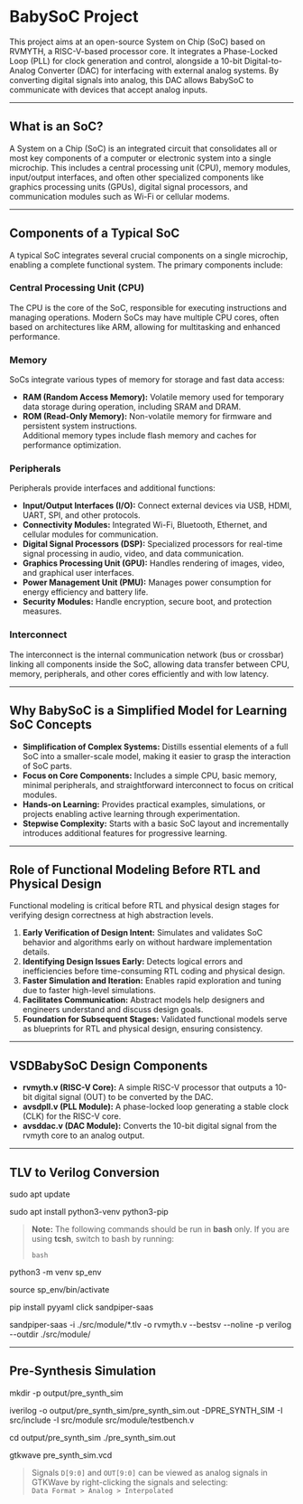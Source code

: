 # BabySoC Project

This project aims at an open-source System on Chip (SoC) based on RVMYTH, a RISC-V-based processor core. It integrates a Phase-Locked Loop (PLL) for clock generation and control, alongside a 10-bit Digital-to-Analog Converter (DAC) for interfacing with external analog systems. By converting digital signals into analog, this DAC allows BabySoC to communicate with devices that accept analog inputs.

---

## What is an SoC?

A System on a Chip (SoC) is an integrated circuit that consolidates all or most key components of a computer or electronic system into a single microchip. This includes a central processing unit (CPU), memory modules, input/output interfaces, and often other specialized components like graphics processing units (GPUs), digital signal processors, and communication modules such as Wi-Fi or cellular modems.

---

## Components of a Typical SoC

A typical SoC integrates several crucial components on a single microchip, enabling a complete functional system. The primary components include:

### Central Processing Unit (CPU)  
The CPU is the core of the SoC, responsible for executing instructions and managing operations. Modern SoCs may have multiple CPU cores, often based on architectures like ARM, allowing for multitasking and enhanced performance.

### Memory  
SoCs integrate various types of memory for storage and fast data access:  
- **RAM (Random Access Memory):** Volatile memory used for temporary data storage during operation, including SRAM and DRAM.  
- **ROM (Read-Only Memory):** Non-volatile memory for firmware and persistent system instructions.  
Additional memory types include flash memory and caches for performance optimization.

### Peripherals  
Peripherals provide interfaces and additional functions:  
- **Input/Output Interfaces (I/O):** Connect external devices via USB, HDMI, UART, SPI, and other protocols.  
- **Connectivity Modules:** Integrated Wi-Fi, Bluetooth, Ethernet, and cellular modules for communication.  
- **Digital Signal Processors (DSP):** Specialized processors for real-time signal processing in audio, video, and data communication.  
- **Graphics Processing Unit (GPU):** Handles rendering of images, video, and graphical user interfaces.  
- **Power Management Unit (PMU):** Manages power consumption for energy efficiency and battery life.  
- **Security Modules:** Handle encryption, secure boot, and protection measures.

### Interconnect  
The interconnect is the internal communication network (bus or crossbar) linking all components inside the SoC, allowing data transfer between CPU, memory, peripherals, and other cores efficiently and with low latency.

---

## Why BabySoC is a Simplified Model for Learning SoC Concepts

- **Simplification of Complex Systems:** Distills essential elements of a full SoC into a smaller-scale model, making it easier to grasp the interaction of SoC parts.  
- **Focus on Core Components:** Includes a simple CPU, basic memory, minimal peripherals, and straightforward interconnect to focus on critical modules.  
- **Hands-on Learning:** Provides practical examples, simulations, or projects enabling active learning through experimentation.  
- **Stepwise Complexity:** Starts with a basic SoC layout and incrementally introduces additional features for progressive learning.

---

## Role of Functional Modeling Before RTL and Physical Design

Functional modeling is critical before RTL and physical design stages for verifying design correctness at high abstraction levels.

1. **Early Verification of Design Intent:** Simulates and validates SoC behavior and algorithms early on without hardware implementation details.  
2. **Identifying Design Issues Early:** Detects logical errors and inefficiencies before time-consuming RTL coding and physical design.  
3. **Faster Simulation and Iteration:** Enables rapid exploration and tuning due to faster high-level simulations.  
4. **Facilitates Communication:** Abstract models help designers and engineers understand and discuss design goals.  
5. **Foundation for Subsequent Stages:** Validated functional models serve as blueprints for RTL and physical design, ensuring consistency.

---

## VSDBabySoC Design Components

- **rvmyth.v (RISC-V Core):** A simple RISC-V processor that outputs a 10-bit digital signal (OUT) to be converted by the DAC.  
- **avsdpll.v (PLL Module):** A phase-locked loop generating a stable clock (CLK) for the RISC-V core.  
- **avsddac.v (DAC Module):** Converts the 10-bit digital signal from the rvmyth core to an analog output.

---

## TLV to Verilog Conversion

sudo apt update

sudo apt install python3-venv python3-pip

> **Note:** The following commands should be run in **bash** only. If you are using **tcsh**, switch to bash by running:
>
> ```
> bash
> ```
> 
python3 -m venv sp_env

source sp_env/bin/activate

pip install pyyaml click sandpiper-saas

sandpiper-saas -i ./src/module/*.tlv -o rvmyth.v --bestsv --noline -p verilog --outdir ./src/module/

---

## Pre-Synthesis Simulation

mkdir -p output/pre_synth_sim

iverilog -o output/pre_synth_sim/pre_synth_sim.out
-DPRE_SYNTH_SIM
-I src/include -I src/module
src/module/testbench.v

cd output/pre_synth_sim
./pre_synth_sim.out

gtkwave pre_synth_sim.vcd

>  Signals `D[9:0]` and `OUT[9:0]` can be viewed as analog signals in GTKWave by right-clicking the signals and selecting:  
> `Data Format > Analog > Interpolated`


